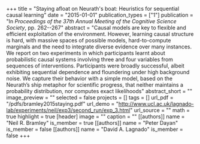 +++
title = "Staying afloat on Neurath's boat: Heuristics for sequential causal learning"
date = "2015-01-01"
publication_types = ["1"]
publication = "In _Proceedings of the 37th Annual Meeting of the Cognitive Science Society_, pp. 262--267"
abstract = "Causal models are key to flexible and efficient exploitation of the environment. However, learning causal structure is hard, with massive spaces of possible models, hard-to-compute marginals and the need to integrate diverse evidence over many instances. We report on two experiments in which participants learnt about probabilistic causal systems involving three and four variables from sequences of interventions. Participants were broadly successful, albeit exhibiting sequential dependence and floundering under high background noise. We capture their behavior with a simple model, based on the Neurath’s ship metaphor for scientific progress, that neither maintains a probability distribution, nor computes exact likelihoods"
abstract_short = ""
image_preview = ""
selected = false
projects = []
tags = []
url_pdf = "/pdfs/bramley2015staying.pdf"
url_demo = "http://www.ucl.ac.uk/lagnado-lab/experiments/neil/exp3/second_run/exp_3.html"
url_source = ""
math = true
highlight = true
[header]
image = ""
caption = ""
[[authors]]
	name = "Neil R. Bramley"
	is_member = true
[[authors]]
	name = "Peter Dayan"
	is_member = false
[[authors]]
	name = "David A. Lagnado"
	is_member = false
+++
